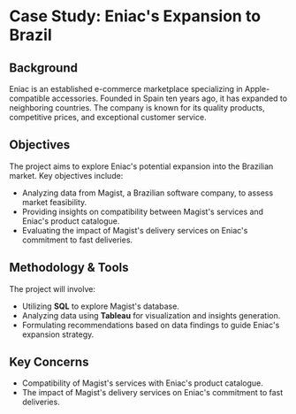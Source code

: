 # Case Study: Eniac's Expansion to Brazil

## Background
Eniac is an established e-commerce marketplace specializing in Apple-compatible accessories. Founded in Spain ten years ago, it has expanded to neighboring countries. The company is known for its quality products, competitive prices, and exceptional customer service.

## Objectives
The project aims to explore Eniac's potential expansion into the Brazilian market. Key objectives include:
- Analyzing data from Magist, a Brazilian software company, to assess market feasibility.
- Providing insights on compatibility between Magist's services and Eniac's product catalogue.
- Evaluating the impact of Magist's delivery services on Eniac's commitment to fast deliveries.

## Methodology & Tools
The project will involve:
- Utilizing **SQL** to explore Magist's database.
- Analyzing data using **Tableau** for visualization and insights generation.
- Formulating recommendations based on data findings to guide Eniac's expansion strategy.

## Key Concerns
- Compatibility of Magist's services with Eniac's product catalogue.
- The impact of Magist's delivery services on Eniac's commitment to fast deliveries.


